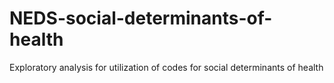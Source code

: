 # NEDS-social-determinants-of-health
Exploratory analysis for utilization of codes for social determinants of health
